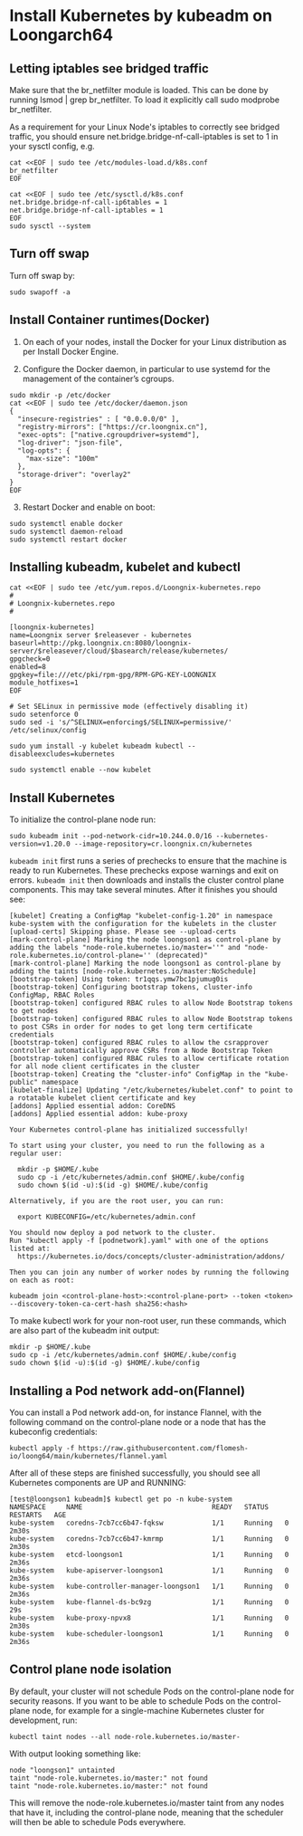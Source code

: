 # Install Kubernetes by kubeadm on Loongarch64

## Letting iptables see bridged traffic
Make sure that the br_netfilter module is loaded. This can be done by running lsmod | grep br_netfilter. To load it explicitly call sudo modprobe br_netfilter.

As a requirement for your Linux Node's iptables to correctly see bridged traffic, you should ensure net.bridge.bridge-nf-call-iptables is set to 1 in your sysctl config, e.g.

```shell
cat <<EOF | sudo tee /etc/modules-load.d/k8s.conf
br_netfilter
EOF

cat <<EOF | sudo tee /etc/sysctl.d/k8s.conf
net.bridge.bridge-nf-call-ip6tables = 1
net.bridge.bridge-nf-call-iptables = 1
EOF
sudo sysctl --system
```

## Turn off swap
Turn off swap by:
```shell
sudo swapoff -a 
```

## Install Container runtimes(Docker)
1. On each of your nodes, install the Docker for your Linux distribution as per Install Docker Engine.

2. Configure the Docker daemon, in particular to use systemd for the management of the container’s cgroups.
```shell
sudo mkdir -p /etc/docker
cat <<EOF | sudo tee /etc/docker/daemon.json
{
  "insecure-registries" : [ "0.0.0.0/0" ],
  "registry-mirrors": ["https://cr.loongnix.cn"],
  "exec-opts": ["native.cgroupdriver=systemd"],
  "log-driver": "json-file",
  "log-opts": {
    "max-size": "100m"
  },
  "storage-driver": "overlay2"
}
EOF
```

3. Restart Docker and enable on boot:
```shell
sudo systemctl enable docker
sudo systemctl daemon-reload
sudo systemctl restart docker
```

## Installing kubeadm, kubelet and kubectl
```shell
cat <<EOF | sudo tee /etc/yum.repos.d/Loongnix-kubernetes.repo
#
# Loongnix-kubernetes.repo
#

[loongnix-kubernetes]
name=Loongnix server $releasever - kubernetes
baseurl=http://pkg.loongnix.cn:8080/loongnix-server/$releasever/cloud/$basearch/release/kubernetes/
gpgcheck=0
enabled=8
gpgkey=file:///etc/pki/rpm-gpg/RPM-GPG-KEY-LOONGNIX
module_hotfixes=1
EOF

# Set SELinux in permissive mode (effectively disabling it)
sudo setenforce 0
sudo sed -i 's/^SELINUX=enforcing$/SELINUX=permissive/' /etc/selinux/config

sudo yum install -y kubelet kubeadm kubectl --disableexcludes=kubernetes

sudo systemctl enable --now kubelet
```

## Install Kubernetes
To initialize the control-plane node run:
```shell
sudo kubeadm init --pod-network-cidr=10.244.0.0/16 --kubernetes-version=v1.20.0 --image-repository=cr.loongnix.cn/kubernetes
```

`kubeadm init` first runs a series of prechecks to ensure that the machine is ready to run Kubernetes. These prechecks expose warnings and exit on errors. `kubeadm init` then downloads and installs the cluster control plane components. This may take several minutes. After it finishes you should see:
```shell
[kubelet] Creating a ConfigMap "kubelet-config-1.20" in namespace kube-system with the configuration for the kubelets in the cluster
[upload-certs] Skipping phase. Please see --upload-certs
[mark-control-plane] Marking the node loongson1 as control-plane by adding the labels "node-role.kubernetes.io/master=''" and "node-role.kubernetes.io/control-plane='' (deprecated)"
[mark-control-plane] Marking the node loongson1 as control-plane by adding the taints [node-role.kubernetes.io/master:NoSchedule]
[bootstrap-token] Using token: tr1qqs.ymw7bc1pjumug0is
[bootstrap-token] Configuring bootstrap tokens, cluster-info ConfigMap, RBAC Roles
[bootstrap-token] configured RBAC rules to allow Node Bootstrap tokens to get nodes
[bootstrap-token] configured RBAC rules to allow Node Bootstrap tokens to post CSRs in order for nodes to get long term certificate credentials
[bootstrap-token] configured RBAC rules to allow the csrapprover controller automatically approve CSRs from a Node Bootstrap Token
[bootstrap-token] configured RBAC rules to allow certificate rotation for all node client certificates in the cluster
[bootstrap-token] Creating the "cluster-info" ConfigMap in the "kube-public" namespace
[kubelet-finalize] Updating "/etc/kubernetes/kubelet.conf" to point to a rotatable kubelet client certificate and key
[addons] Applied essential addon: CoreDNS
[addons] Applied essential addon: kube-proxy

Your Kubernetes control-plane has initialized successfully!

To start using your cluster, you need to run the following as a regular user:

  mkdir -p $HOME/.kube
  sudo cp -i /etc/kubernetes/admin.conf $HOME/.kube/config
  sudo chown $(id -u):$(id -g) $HOME/.kube/config

Alternatively, if you are the root user, you can run:

  export KUBECONFIG=/etc/kubernetes/admin.conf

You should now deploy a pod network to the cluster.
Run "kubectl apply -f [podnetwork].yaml" with one of the options listed at:
  https://kubernetes.io/docs/concepts/cluster-administration/addons/

Then you can join any number of worker nodes by running the following on each as root:

kubeadm join <control-plane-host>:<control-plane-port> --token <token> --discovery-token-ca-cert-hash sha256:<hash>

```


To make kubectl work for your non-root user, run these commands, which are also part of the kubeadm init output:
```shell
mkdir -p $HOME/.kube
sudo cp -i /etc/kubernetes/admin.conf $HOME/.kube/config
sudo chown $(id -u):$(id -g) $HOME/.kube/config
```


## Installing a Pod network add-on(Flannel)
You can install a Pod network add-on, for instance Flannel, with the following command on the control-plane node or a node that has the kubeconfig credentials:
```shell
kubectl apply -f https://raw.githubusercontent.com/flomesh-io/loong64/main/kubernetes/flannel.yaml
```


After all of these steps are finished successfully, you should see all Kubernetes components are UP and RUNNING:
```shell
[test@loongson1 kubeadm]$ kubectl get po -n kube-system
NAMESPACE     NAME                                READY   STATUS    RESTARTS   AGE
kube-system   coredns-7cb7cc6b47-fqksw            1/1     Running   0          2m30s
kube-system   coredns-7cb7cc6b47-kmrmp            1/1     Running   0          2m30s
kube-system   etcd-loongson1                      1/1     Running   0          2m36s
kube-system   kube-apiserver-loongson1            1/1     Running   0          2m36s
kube-system   kube-controller-manager-loongson1   1/1     Running   0          2m36s
kube-system   kube-flannel-ds-bc9zg               1/1     Running   0          29s
kube-system   kube-proxy-npvx8                    1/1     Running   0          2m30s
kube-system   kube-scheduler-loongson1            1/1     Running   0          2m36s
```

## Control plane node isolation
By default, your cluster will not schedule Pods on the control-plane node for security reasons. If you want to be able to schedule Pods on the control-plane node, for example for a single-machine Kubernetes cluster for development, run:
```shell
kubectl taint nodes --all node-role.kubernetes.io/master-
```


With output looking something like:
```shell
node "loongson1" untainted
taint "node-role.kubernetes.io/master:" not found
taint "node-role.kubernetes.io/master:" not found
```

This will remove the node-role.kubernetes.io/master taint from any nodes that have it, including the control-plane node, meaning that the scheduler will then be able to schedule Pods everywhere.
